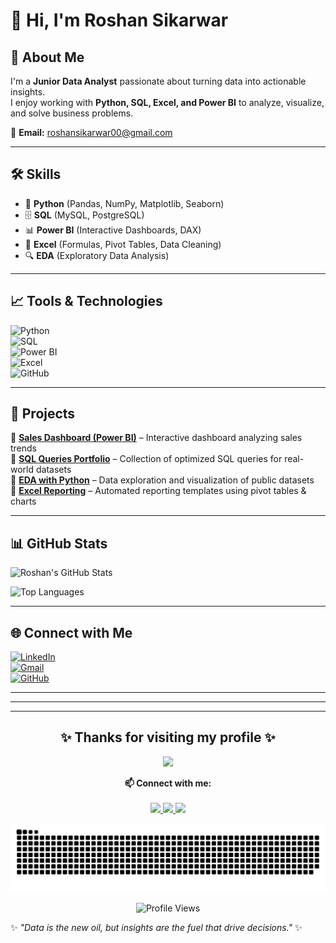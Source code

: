 # 👋 Hi, I'm Roshan Sikarwar  


## 🌟 About Me  
I'm a **Junior Data Analyst** passionate about turning data into actionable insights.  
I enjoy working with **Python, SQL, Excel, and Power BI** to analyze, visualize, and solve business problems.  

📧 **Email:** [roshansikarwar00@gmail.com](mailto:roshansikarwar00@gmail.com)  

---

## 🛠️ Skills  

- 🐍 **Python** (Pandas, NumPy, Matplotlib, Seaborn)  
- 🗄️ **SQL** (MySQL, PostgreSQL)  
- 📊 **Power BI** (Interactive Dashboards, DAX)  
- 📑 **Excel** (Formulas, Pivot Tables, Data Cleaning)  
- 🔍 **EDA** (Exploratory Data Analysis)  

---

## 📈 Tools & Technologies  

![Python](https://img.shields.io/badge/Python-3776AB?style=flat-square&logo=python&logoColor=white)  
![SQL](https://img.shields.io/badge/SQL-025E8C?style=flat-square&logo=postgresql&logoColor=white)  
![Power BI](https://img.shields.io/badge/Power%20BI-F2C811?style=flat-square&logo=powerbi&logoColor=black)  
![Excel](https://img.shields.io/badge/Excel-217346?style=flat-square&logo=microsoft-excel&logoColor=white)  
![GitHub](https://img.shields.io/badge/GitHub-100000?style=flat-square&logo=github&logoColor=white)  

---

## 🚀 Projects  

🔹 [**Sales Dashboard (Power BI)**](#) – Interactive dashboard analyzing sales trends  
🔹 [**SQL Queries Portfolio**](#) – Collection of optimized SQL queries for real-world datasets  
🔹 [**EDA with Python**](#) – Data exploration and visualization of public datasets  
🔹 [**Excel Reporting**](#) – Automated reporting templates using pivot tables & charts  

---

## 📊 GitHub Stats  

![Roshan's GitHub Stats](https://github-readme-stats.vercel.app/api?username=Roshansikar&show_icons=true&theme=radical)  

![Top Languages](https://github-readme-stats.vercel.app/api/top-langs/?username=Roshansikar&layout=compact&theme=radical)  

---

## 🌐 Connect with Me  

[![LinkedIn](https://img.shields.io/badge/LinkedIn-0A66C2?style=flat-square&logo=linkedin&logoColor=white)](https://www.linkedin.com/in/roshan-sikarwar-54100b256/)  
[![Gmail](https://img.shields.io/badge/Gmail-D14836?style=flat-square&logo=gmail&logoColor=white)](mailto:roshansikarwar00@gmail.com)  
[![GitHub](https://img.shields.io/badge/GitHub-100000?style=flat-square&logo=github&logoColor=white)](https://github.com/Roshansikar)  

---
---

---

<h2 align="center">✨ Thanks for visiting my profile ✨</h2>

<p align="center">
  <img src="https://capsule-render.vercel.app/api?type=waving&color=0:00C9FF,100:92FE9D&height=120&section=footer" />
</p>

<p align="center">
  <b>📫 Connect with me:</b><br><br>
  <a href="mailto:roshansikarwar00@gmail.com">
    <img src="https://img.shields.io/badge/Gmail-EA4335?style=for-the-badge&logo=gmail&logoColor=white" />
  </a>
  <a href="https://www.linkedin.com/in/roshan-sikarwar-54100b256/">
    <img src="https://img.shields.io/badge/LinkedIn-0077B5?style=for-the-badge&logo=linkedin&logoColor=white" />
  </a>
  <a href="https://github.com/Roshansikar">
    <img src="https://img.shields.io/badge/GitHub-181717?style=for-the-badge&logo=github&logoColor=white" />
  </a>
</p>

<p align="center">
  <img src="https://github.com/Platane/snk/raw/output/github-contribution-grid-snake.svg" alt="snake animation" />
</p>

<p align="center">
  <img src="https://komarev.com/ghpvc/?username=Roshansikar&label=Profile%20Views&color=blueviolet&style=for-the-badge" alt="Profile Views" />
</p>


✨ *"Data is the new oil, but insights are the fuel that drive decisions."* ✨
